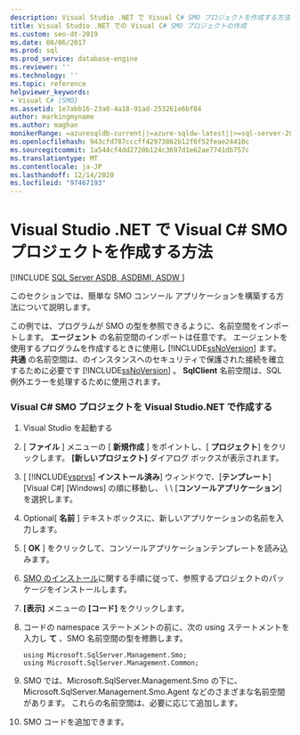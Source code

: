 ```yaml
---
description: Visual Studio .NET で Visual C# SMO プロジェクトを作成する方法
title: Visual Studio .NET での Visual C# SMO プロジェクトの作成
ms.custom: seo-dt-2019
ms.date: 08/06/2017
ms.prod: sql
ms.prod_service: database-engine
ms.reviewer: ''
ms.technology: ''
ms.topic: reference
helpviewer_keywords:
- Visual C# [SMO]
ms.assetid: 1e7abb16-23a0-4a18-91ad-253261e6bf84
author: markingmyname
ms.author: maghan
monikerRange: =azuresqldb-current||=azure-sqldw-latest||>=sql-server-2016||>=sql-server-linux-2017||=azuresqldb-mi-current
ms.openlocfilehash: 943cfd787cccff42973862b12f0f52feae24410c
ms.sourcegitcommit: 1a544cf4dd2720b124c3697d1e62ae7741db757c
ms.translationtype: MT
ms.contentlocale: ja-JP
ms.lasthandoff: 12/14/2020
ms.locfileid: "97467193"
---
```

# <a name="how-to-create-a-visual-c-smo-project-in-visual-studio-net"></a>Visual Studio .NET で Visual C# SMO プロジェクトを作成する方法
[!INCLUDE [SQL Server ASDB, ASDBMI, ASDW ](../../includes/applies-to-version/sql-asdb-asdbmi-asa.md)]

  このセクションでは、簡単な SMO コンソール アプリケーションを構築する方法について説明します。  
  
 この例では、プログラムが SMO の型を参照できるように、名前空間をインポートします。 **エージェント** の名前空間のインポートは任意です。 エージェントを使用するプログラムを作成するときに使用し [!INCLUDE[ssNoVersion](../../includes/ssnoversion-md.md)] ます。 **共通** の名前空間は、のインスタンスへのセキュリティで保護された接続を確立するために必要です [!INCLUDE[ssNoVersion](../../includes/ssnoversion-md.md)] 。 **SqlClient** 名前空間は、SQL 例外エラーを処理するために使用されます。  
  
### <a name="creating-a-visual-c-smo-project-in-visual-studionet"></a>Visual C# SMO プロジェクトを Visual Studio.NET で作成する  
  
1. Visual Studio を起動する
  
2. [ **ファイル** ] メニューの [ **新規作成** ] をポイントし、[ **プロジェクト**] をクリックします。  **[新しいプロジェクト]** ダイアログ ボックスが表示されます。   
  
3. [ [!INCLUDE[vsprvs](../../includes/vsprvs-md.md)] **インストール済み**] ウィンドウで、[**テンプレート**] [Visual C#] [Windows] の順に移動し、 \\  \\  [**コンソールアプリケーション**] を選択します。  
  
4. Optional[ **名前** ] テキストボックスに、新しいアプリケーションの名前を入力します。  

5. [ **OK** ] をクリックして、コンソールアプリケーションテンプレートを読み込みます。  

6. [SMO のインストール](installing-smo.md)に関する手順に従って、参照するプロジェクトのパッケージをインストールします。
  
7. **[表示]** メニューの **[コード]** をクリックします。
    
8. コードの namespace ステートメントの前に、次の using ステートメントを入力し **て** 、SMO 名前空間の型を修飾します。
  
    ```  
    using Microsoft.SqlServer.Management.Smo;  
    using Microsoft.SqlServer.Management.Common;  
    ```  
  
15. SMO では、Microsoft.SqlServer.Management.Smo の下に、Microsoft.SqlServer.Management.Smo.Agent などのさまざまな名前空間があります。 これらの名前空間は、必要に応じて追加します。  
  
16. SMO コードを追加できます。  

